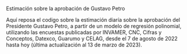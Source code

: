 Estimación sobre la aprobación de Gustavo Petro

Aquí reposa el codigo sobre la estimación diaría sobre la aprobación del Presidente Gustavo Petro, a partir de un modelo de regresión polinomial, utilizando las encuestas publicadas por INVAMER, CNC, Cifras y Conceptos, Datexco, Guarumo y CELAG, desde el 7 de agosto de 2022 hasta hoy (última actualización al 13 de marzo de 2023).
